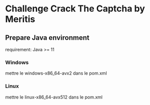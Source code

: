 # Challenge Crack The Captcha by Meritis

## Prepare Java environment

requirement: Java >= 11

### Windows

mettre le <classifier>windows-x86_64-avx2</classifier> dans le pom.xml

### Linux 

mettre le <classifier>linux-x86_64-avx512</classifier> dans le pom.xml
